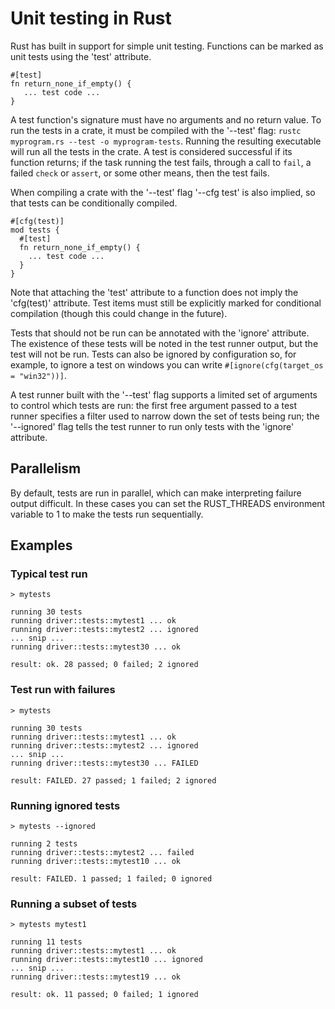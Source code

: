 # Unit testing in Rust

Rust has built in support for simple unit testing. Functions can be marked as unit tests using the 'test' attribute.

```
#[test]
fn return_none_if_empty() {
   ... test code ...
}
```

A test function's signature must have no arguments and no return value. To run the tests in a crate, it must be compiled with the '--test' flag: `rustc myprogram.rs --test -o myprogram-tests`. Running the resulting executable will run all the tests in the crate. A test is considered successful if its function returns; if the task running the test fails, through a call to `fail`, a failed `check` or `assert`, or some other means, then the test fails.

When compiling a crate with the '--test' flag '--cfg test' is also implied, so that tests can be conditionally compiled.

```
#[cfg(test)]
mod tests {
  #[test]
  fn return_none_if_empty() {
    ... test code ...
  }
}
```

Note that attaching the 'test' attribute to a function does not imply the 'cfg(test)' attribute. Test items must still be explicitly marked for conditional compilation (though this could change in the future).

Tests that should not be run can be annotated with the 'ignore' attribute. The existence of these tests will be noted in the test runner output, but the test will not be run. Tests can also be ignored by configuration so, for example, to ignore a test on windows you can write `#[ignore(cfg(target_os = "win32"))]`.

A test runner built with the '--test' flag supports a limited set of arguments to control which tests are run: the first free argument passed to a test runner specifies a filter used to narrow down the set of tests being run; the '--ignored' flag tells the test runner to run only tests with the 'ignore' attribute.

## Parallelism

By default, tests are run in parallel, which can make interpreting failure output difficult. In these cases you can set the RUST_THREADS environment variable to 1 to make the tests run sequentially.

## Examples

### Typical test run

```
> mytests

running 30 tests
running driver::tests::mytest1 ... ok
running driver::tests::mytest2 ... ignored
... snip ...
running driver::tests::mytest30 ... ok

result: ok. 28 passed; 0 failed; 2 ignored
```

### Test run with failures

```
> mytests

running 30 tests
running driver::tests::mytest1 ... ok
running driver::tests::mytest2 ... ignored
... snip ...
running driver::tests::mytest30 ... FAILED

result: FAILED. 27 passed; 1 failed; 2 ignored
```

### Running ignored tests

```
> mytests --ignored

running 2 tests
running driver::tests::mytest2 ... failed
running driver::tests::mytest10 ... ok

result: FAILED. 1 passed; 1 failed; 0 ignored
```

### Running a subset of tests

```
> mytests mytest1

running 11 tests
running driver::tests::mytest1 ... ok
running driver::tests::mytest10 ... ignored
... snip ...
running driver::tests::mytest19 ... ok

result: ok. 11 passed; 0 failed; 1 ignored
```